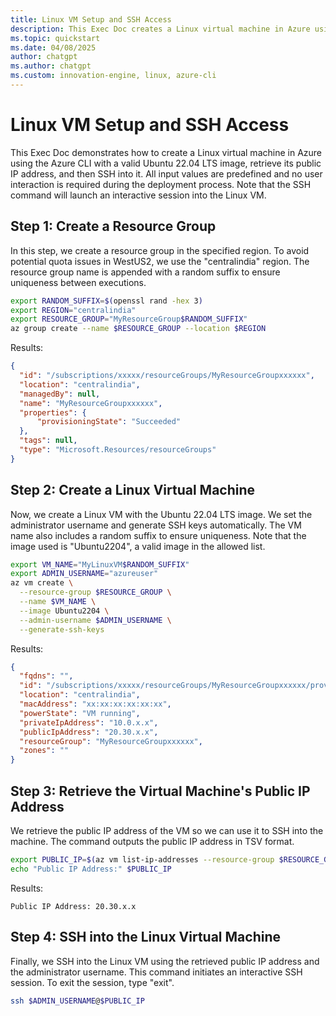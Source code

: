 ```yaml
---
title: Linux VM Setup and SSH Access
description: This Exec Doc creates a Linux virtual machine in Azure using a valid Ubuntu image and demonstrates how to non-interactively retrieve its public IP address and SSH into it using predefined environment variables.
ms.topic: quickstart
ms.date: 04/08/2025
author: chatgpt
ms.author: chatgpt
ms.custom: innovation-engine, linux, azure-cli
---
```


# Linux VM Setup and SSH Access

This Exec Doc demonstrates how to create a Linux virtual machine in Azure using the Azure CLI with a valid Ubuntu 22.04 LTS image, retrieve its public IP address, and then SSH into it. All input values are predefined and no user interaction is required during the deployment process. Note that the SSH command will launch an interactive session into the Linux VM.

## Step 1: Create a Resource Group

In this step, we create a resource group in the specified region. To avoid potential quota issues in WestUS2, we use the "centralindia" region. The resource group name is appended with a random suffix to ensure uniqueness between executions.

```bash
export RANDOM_SUFFIX=$(openssl rand -hex 3)
export REGION="centralindia"
export RESOURCE_GROUP="MyResourceGroup$RANDOM_SUFFIX"
az group create --name $RESOURCE_GROUP --location $REGION
```

Results:

<!-- expected_similarity=0.3 -->

```json
{
  "id": "/subscriptions/xxxxx/resourceGroups/MyResourceGroupxxxxxx",
  "location": "centralindia",
  "managedBy": null,
  "name": "MyResourceGroupxxxxxx",
  "properties": {
      "provisioningState": "Succeeded"
  },
  "tags": null,
  "type": "Microsoft.Resources/resourceGroups"
}
```

## Step 2: Create a Linux Virtual Machine

Now, we create a Linux VM with the Ubuntu 22.04 LTS image. We set the administrator username and generate SSH keys automatically. The VM name also includes a random suffix to ensure uniqueness. Note that the image used is "Ubuntu2204", a valid image in the allowed list.

```bash
export VM_NAME="MyLinuxVM$RANDOM_SUFFIX"
export ADMIN_USERNAME="azureuser"
az vm create \
  --resource-group $RESOURCE_GROUP \
  --name $VM_NAME \
  --image Ubuntu2204 \
  --admin-username $ADMIN_USERNAME \
  --generate-ssh-keys
```

Results:

<!-- expected_similarity=0.3 -->

```json
{
  "fqdns": "",
  "id": "/subscriptions/xxxxx/resourceGroups/MyResourceGroupxxxxxx/providers/Microsoft.Compute/virtualMachines/MyLinuxVMxxxxxx",
  "location": "centralindia",
  "macAddress": "xx:xx:xx:xx:xx:xx",
  "powerState": "VM running",
  "privateIpAddress": "10.0.x.x",
  "publicIpAddress": "20.30.x.x",
  "resourceGroup": "MyResourceGroupxxxxxx",
  "zones": ""
}
```

## Step 3: Retrieve the Virtual Machine's Public IP Address

We retrieve the public IP address of the VM so we can use it to SSH into the machine. The command outputs the public IP address in TSV format.

```bash
export PUBLIC_IP=$(az vm list-ip-addresses --resource-group $RESOURCE_GROUP --name $VM_NAME --query "[0].virtualMachine.network.publicIpAddresses[0].ipAddress" -o tsv)
echo "Public IP Address:" $PUBLIC_IP
```

Results:

<!-- expected_similarity=0.3 -->

```text
Public IP Address: 20.30.x.x
```

## Step 4: SSH into the Linux Virtual Machine

Finally, we SSH into the Linux VM using the retrieved public IP address and the administrator username. This command initiates an interactive SSH session. To exit the session, type "exit".

```bash
ssh $ADMIN_USERNAME@$PUBLIC_IP
```